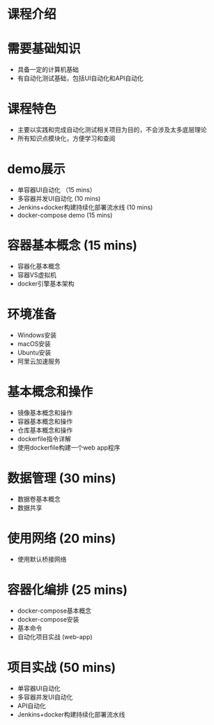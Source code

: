 # 课程介绍

# 需要基础知识
- 具备一定的计算机基础
- 有自动化测试基础，包括UI自动化和API自动化

# 课程特色
- 主要以实践和完成自动化测试相关项目为目的，不会涉及太多底层理论
- 所有知识点模块化，方便学习和查阅

# demo展示
- 单容器UI自动化 （15 mins）
- 多容器并发UI自动化 (10 mins)
- Jenkins+docker构建持续化部署流水线 (10 mins)
- docker-compose demo (15 mins)
# 容器基本概念 (15 mins)
- 容器化基本概念
- 容器VS虚拟机
- docker引擎基本架构

# 环境准备
- Windows安装
- macOS安装
- Ubuntu安装
- 阿里云加速服务

# 基本概念和操作

- 镜像基本概念和操作
- 容器基本概念和操作
- 仓库基本概念和操作
- dockerfile指令详解
- 使用dockerfile构建一个web app程序

# 数据管理 (30 mins)
- 数据卷基本概念
- 数据共享
 
 # 使用网络 (20 mins)
 - 使用默认桥接网络
 
 # 容器化编排 (25 mins)
 - docker-compose基本概念
 - docker-compose安装
 - 基本命令
 - 自动化项目实战 (web-app)
 
 # 项目实战 (50 mins)
 
- 单容器UI自动化
- 多容器并发UI自动化
- API自动化
- Jenkins+docker构建持续化部署流水线
